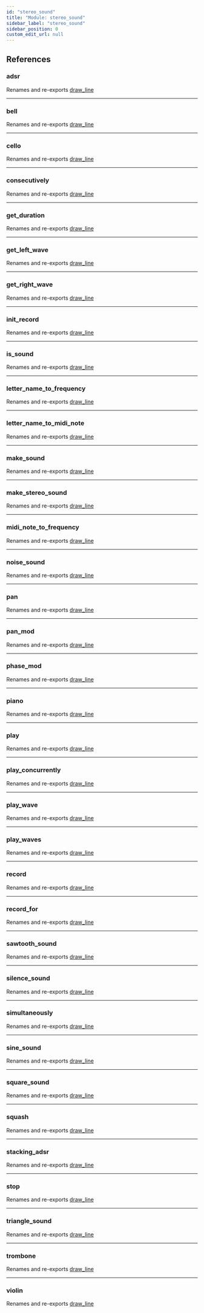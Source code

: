```yaml
---
id: "stereo_sound"
title: "Module: stereo_sound"
sidebar_label: "stereo_sound"
sidebar_position: 0
custom_edit_url: null
---
```


## References

### adsr

Renames and re-exports [draw_line](painter.md#draw_line)

___

### bell

Renames and re-exports [draw_line](painter.md#draw_line)

___

### cello

Renames and re-exports [draw_line](painter.md#draw_line)

___

### consecutively

Renames and re-exports [draw_line](painter.md#draw_line)

___

### get\_duration

Renames and re-exports [draw_line](painter.md#draw_line)

___

### get\_left\_wave

Renames and re-exports [draw_line](painter.md#draw_line)

___

### get\_right\_wave

Renames and re-exports [draw_line](painter.md#draw_line)

___

### init\_record

Renames and re-exports [draw_line](painter.md#draw_line)

___

### is\_sound

Renames and re-exports [draw_line](painter.md#draw_line)

___

### letter\_name\_to\_frequency

Renames and re-exports [draw_line](painter.md#draw_line)

___

### letter\_name\_to\_midi\_note

Renames and re-exports [draw_line](painter.md#draw_line)

___

### make\_sound

Renames and re-exports [draw_line](painter.md#draw_line)

___

### make\_stereo\_sound

Renames and re-exports [draw_line](painter.md#draw_line)

___

### midi\_note\_to\_frequency

Renames and re-exports [draw_line](painter.md#draw_line)

___

### noise\_sound

Renames and re-exports [draw_line](painter.md#draw_line)

___

### pan

Renames and re-exports [draw_line](painter.md#draw_line)

___

### pan\_mod

Renames and re-exports [draw_line](painter.md#draw_line)

___

### phase\_mod

Renames and re-exports [draw_line](painter.md#draw_line)

___

### piano

Renames and re-exports [draw_line](painter.md#draw_line)

___

### play

Renames and re-exports [draw_line](painter.md#draw_line)

___

### play\_concurrently

Renames and re-exports [draw_line](painter.md#draw_line)

___

### play\_wave

Renames and re-exports [draw_line](painter.md#draw_line)

___

### play\_waves

Renames and re-exports [draw_line](painter.md#draw_line)

___

### record

Renames and re-exports [draw_line](painter.md#draw_line)

___

### record\_for

Renames and re-exports [draw_line](painter.md#draw_line)

___

### sawtooth\_sound

Renames and re-exports [draw_line](painter.md#draw_line)

___

### silence\_sound

Renames and re-exports [draw_line](painter.md#draw_line)

___

### simultaneously

Renames and re-exports [draw_line](painter.md#draw_line)

___

### sine\_sound

Renames and re-exports [draw_line](painter.md#draw_line)

___

### square\_sound

Renames and re-exports [draw_line](painter.md#draw_line)

___

### squash

Renames and re-exports [draw_line](painter.md#draw_line)

___

### stacking\_adsr

Renames and re-exports [draw_line](painter.md#draw_line)

___

### stop

Renames and re-exports [draw_line](painter.md#draw_line)

___

### triangle\_sound

Renames and re-exports [draw_line](painter.md#draw_line)

___

### trombone

Renames and re-exports [draw_line](painter.md#draw_line)

___

### violin

Renames and re-exports [draw_line](painter.md#draw_line)
